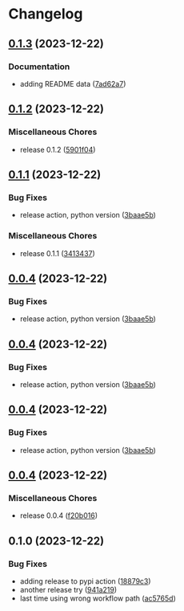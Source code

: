 # Changelog

## [0.1.3](https://github.com/rollout/cloudbees-openfeature-provider-python/compare/v0.1.2...v0.1.3) (2023-12-22)


### Documentation

* adding README data ([7ad62a7](https://github.com/rollout/cloudbees-openfeature-provider-python/commit/7ad62a7209d1887d1244501de68443c963b8d67a))

## [0.1.2](https://github.com/rollout/cloudbees-openfeature-provider-python/compare/v0.1.1...v0.1.2) (2023-12-22)


### Miscellaneous Chores

* release 0.1.2 ([5901f04](https://github.com/rollout/cloudbees-openfeature-provider-python/commit/5901f04cabaed85f58fc07935064aba0033b6ab2))

## [0.1.1](https://github.com/rollout/cloudbees-openfeature-provider-python/compare/v0.0.4...v0.1.1) (2023-12-22)


### Bug Fixes

* release action, python version ([3baae5b](https://github.com/rollout/cloudbees-openfeature-provider-python/commit/3baae5b315d7e295bd29d42da9cd30ea48d11277))


### Miscellaneous Chores

* release 0.1.1 ([3413437](https://github.com/rollout/cloudbees-openfeature-provider-python/commit/341343717ff8b403cb487b2bb0baec76cb09375c))

## [0.0.4](https://github.com/rollout/cloudbees-openfeature-provider-python/compare/v0.0.4...v0.0.4) (2023-12-22)


### Bug Fixes

* release action, python version ([3baae5b](https://github.com/rollout/cloudbees-openfeature-provider-python/commit/3baae5b315d7e295bd29d42da9cd30ea48d11277))

## [0.0.4](https://github.com/rollout/cloudbees-openfeature-provider-python/compare/v0.0.4...v0.0.4) (2023-12-22)


### Bug Fixes

* release action, python version ([3baae5b](https://github.com/rollout/cloudbees-openfeature-provider-python/commit/3baae5b315d7e295bd29d42da9cd30ea48d11277))

## [0.0.4](https://github.com/rollout/cloudbees-openfeature-provider-python/compare/v0.0.4...v0.0.4) (2023-12-22)


### Bug Fixes

* release action, python version ([3baae5b](https://github.com/rollout/cloudbees-openfeature-provider-python/commit/3baae5b315d7e295bd29d42da9cd30ea48d11277))

## [0.0.4](https://github.com/rollout/cloudbees-openfeature-provider-python/compare/v0.1.0...v0.0.4) (2023-12-22)


### Miscellaneous Chores

* release 0.0.4 ([f20b016](https://github.com/rollout/cloudbees-openfeature-provider-python/commit/f20b016414674ccc249f400a0fae13d9f61581d3))

## 0.1.0 (2023-12-22)


### Bug Fixes

* adding release to pypi action ([18879c3](https://github.com/rollout/cloudbees-openfeature-provider-python/commit/18879c3e2ba79fe9a55560d8340f2894328196fa))
* another release try ([941a219](https://github.com/rollout/cloudbees-openfeature-provider-python/commit/941a219ca43371a40790ff8df48d1fa00c3594b6))
* last time using wrong workflow path ([ac5765d](https://github.com/rollout/cloudbees-openfeature-provider-python/commit/ac5765d175d1cc6f3eea1d30f12d20a04c799121))

